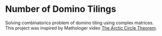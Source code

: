 # Number of Domino Tilings
Solving combinatorics problem of domino tiling using complex matrices.
This project was inspired by Mathologer video [The Arctic Circle Theorem](https://www.youtube.com/watch?v=Yy7Q8IWNfHM).

